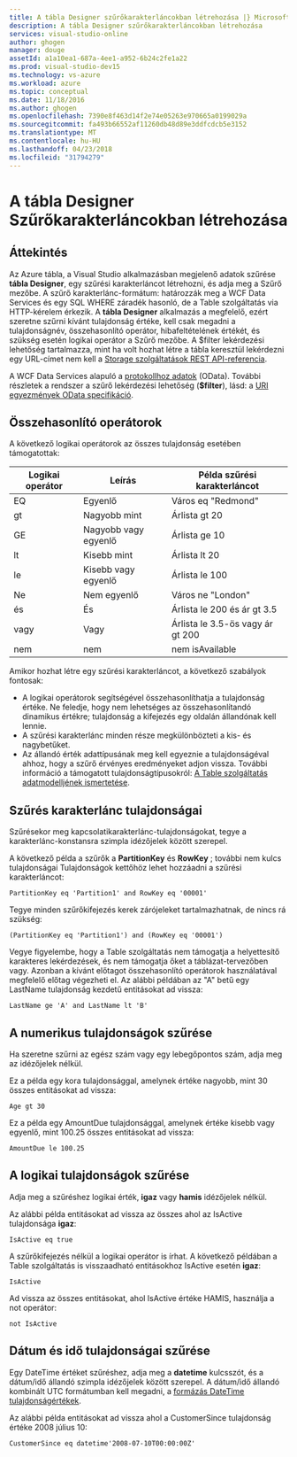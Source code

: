```yaml
---
title: A tábla Designer szűrőkarakterláncokban létrehozása |} Microsoft Docs
description: A tábla Designer szűrőkarakterláncokban létrehozása
services: visual-studio-online
author: ghogen
manager: douge
assetId: a1a10ea1-687a-4ee1-a952-6b24c2fe1a22
ms.prod: visual-studio-dev15
ms.technology: vs-azure
ms.workload: azure
ms.topic: conceptual
ms.date: 11/18/2016
ms.author: ghogen
ms.openlocfilehash: 7390e8f463d14f2e74e05263e970665a0199029a
ms.sourcegitcommit: fa493b66552af11260db48d89e3ddfcdcb5e3152
ms.translationtype: MT
ms.contentlocale: hu-HU
ms.lasthandoff: 04/23/2018
ms.locfileid: "31794279"
---
```

# <a name="constructing-filter-strings-for-the-table-designer"></a>A tábla Designer Szűrőkarakterláncokban létrehozása
## <a name="overview"></a>Áttekintés
Az Azure tábla, a Visual Studio alkalmazásban megjelenő adatok szűrése **tábla Designer**, egy szűrési karakterláncot létrehozni, és adja meg a Szűrő mezőbe. A szűrő karakterlánc-formátum: határozzák meg a WCF Data Services és egy SQL WHERE záradék hasonló, de a Table szolgáltatás via HTTP-kérelem érkezik. A **tábla Designer** alkalmazás a megfelelő, ezért szeretne szűrni kívánt tulajdonság értéke, kell csak megadni a tulajdonságnév, összehasonlító operátor, hibafeltételének értékét, és szükség esetén logikai operátor a Szűrő mezőbe. A $filter lekérdezési lehetőség tartalmazza, mint ha volt hozhat létre a tábla keresztül lekérdezni egy URL-címet nem kell a [Storage szolgáltatások REST API-referencia](http://go.microsoft.com/fwlink/p/?LinkId=400447).

A WCF Data Services alapuló a [protokollhoz adatok](http://go.microsoft.com/fwlink/p/?LinkId=214805) (OData). További részletek a rendszer a szűrő lekérdezési lehetőség (**$filter**), lásd: a [URI egyezmények OData specifikáció](http://go.microsoft.com/fwlink/p/?LinkId=214806).

## <a name="comparison-operators"></a>Összehasonlító operátorok
A következő logikai operátorok az összes tulajdonság esetében támogatottak:

| Logikai operátor | Leírás | Példa szűrési karakterláncot |
| --- | --- | --- |
| EQ |Egyenlő |Város eq "Redmond" |
| gt |Nagyobb mint |Árlista gt 20 |
| GE |Nagyobb vagy egyenlő |Árlista ge 10 |
| lt |Kisebb mint |Árlista lt 20 |
| le |Kisebb vagy egyenlő |Árlista le 100 |
| Ne |Nem egyenlő |Város ne "London" |
| és |És |Árlista le 200 és ár gt 3.5 |
| vagy |Vagy |Árlista le 3.5-ös vagy ár gt 200 |
| nem |nem |nem isAvailable |

Amikor hozhat létre egy szűrési karakterláncot, a következő szabályok fontosak:

* A logikai operátorok segítségével összehasonlíthatja a tulajdonság értéke. Ne feledje, hogy nem lehetséges az összehasonlítandó dinamikus értékre; tulajdonság a kifejezés egy oldalán állandónak kell lennie.
* A szűrési karakterlánc minden része megkülönbözteti a kis- és nagybetűket.
* Az állandó érték adattípusának meg kell egyeznie a tulajdonságéval ahhoz, hogy a szűrő érvényes eredményeket adjon vissza. További információ a támogatott tulajdonságtípusokról: [A Table szolgáltatás adatmodelljének ismertetése](http://go.microsoft.com/fwlink/p/?LinkId=400448).

## <a name="filtering-on-string-properties"></a>Szűrés karakterlánc tulajdonságai
Szűrésekor meg kapcsolatikarakterlánc-tulajdonságokat, tegye a karakterlánc-konstansra szimpla idézőjelek között szerepel.

A következő példa a szűrők a **PartitionKey** és **RowKey** ; további nem kulcs tulajdonságai Tulajdonságok kettőhöz lehet hozzáadni a szűrési karakterláncot:

    PartitionKey eq 'Partition1' and RowKey eq '00001'

Tegye minden szűrőkifejezés kerek zárójeleket tartalmazhatnak, de nincs rá szükség:

    (PartitionKey eq 'Partition1') and (RowKey eq '00001')

Vegye figyelembe, hogy a Table szolgáltatás nem támogatja a helyettesítő karakteres lekérdezések, és nem támogatja őket a táblázat-tervezőben vagy. Azonban a kívánt előtagot összehasonlító operátorok használatával megfelelő előtag végezheti el. Az alábbi példában az "A" betű egy LastName tulajdonság kezdetű entitásokat ad vissza:

    LastName ge 'A' and LastName lt 'B'

## <a name="filtering-on-numeric-properties"></a>A numerikus tulajdonságok szűrése
Ha szeretne szűrni az egész szám vagy egy lebegőpontos szám, adja meg az idézőjelek nélkül.

Ez a példa egy kora tulajdonsággal, amelynek értéke nagyobb, mint 30 összes entitásokat ad vissza:

    Age gt 30

Ez a példa egy AmountDue tulajdonsággal, amelynek értéke kisebb vagy egyenlő, mint 100.25 összes entitásokat ad vissza:

    AmountDue le 100.25

## <a name="filtering-on-boolean-properties"></a>A logikai tulajdonságok szűrése
Adja meg a szűréshez logikai érték, **igaz** vagy **hamis** idézőjelek nélkül.

Az alábbi példa entitásokat ad vissza az összes ahol az IsActive tulajdonsága **igaz**:

    IsActive eq true

A szűrőkifejezés nélkül a logikai operátor is írhat. A következő példában a Table szolgáltatás is visszaadható entitásokhoz IsActive esetén **igaz**:

    IsActive

Ad vissza az összes entitásokat, ahol IsActive értéke HAMIS, használja a not operátor:

    not IsActive

## <a name="filtering-on-datetime-properties"></a>Dátum és idő tulajdonságai szűrése
Egy DateTime értéket szűréshez, adja meg a **datetime** kulcsszót, és a dátum/idő állandó szimpla idézőjelek között szerepel. A dátum/idő állandó kombinált UTC formátumban kell megadni, a [formázás DateTime tulajdonságértékek](http://go.microsoft.com/fwlink/p/?LinkId=400449).

Az alábbi példa entitásokat ad vissza ahol a CustomerSince tulajdonság értéke 2008 július 10:

    CustomerSince eq datetime'2008-07-10T00:00:00Z'

